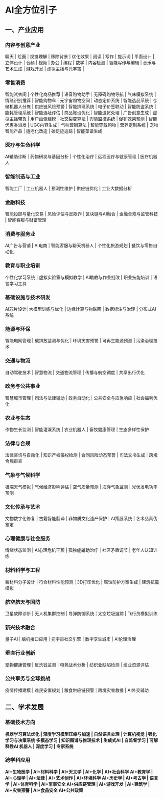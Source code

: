 # AI全方位引子


## 一、产业应用
### 内容与创意产业
聊天 | 绘画 | 视觉理解 | 移除背景 | 优化效果 | 阅读 | 写作 | 提示词 | 平面设计 | 立体设计 | 音频 | 视频 | 办公 | 编程 | 数学 | 内容检测 | 智能写作与编辑 | 音乐与艺术生成 | 游戏开发 | 虚拟主播与元宇宙 | 

### 零售消费
智能试衣间 | 个性化商品推荐 | 语音购物助手 | 无障碍购物导航 | 气味模拟系统 | 情绪识别推荐 | 智能购物车 | 元宇宙购物空间 | 动态定价系统 | 智能选品系统 | 仓储机器人分拣 | 供应链风险预警 | 智能排班系统 | 电子价签联动 | 智能防盗系统 | 能耗管理系统 | 智能选址评估 | 商品陈设优化 | 智能退货处理 | 广告创意生成 | 虚拟主播带货 | 用户画像建模 | 社交裂变算法 | 舆情监控系统 | 促销效果预测 | 智能优惠券派发 | UGC内容生成 | 气味营销算法 |
智能穿戴购物 | 营养定制系统 | 宠物智能产品 | 适老化改造 | 碳足迹追踪 | 智能菜谱生成 



### 医疗与生命科学
AI辅助诊断 | 药物研发与基因分析 | 个性化治疗 | 远程医疗与健康管理 | 医疗机器人

### 智能制造与工业
智能工厂 | 工业机器人 | 预测性维护 | 供应链优化 | 工业大数据分析

### 金融科技
智能投顾与量化交易 | 风险评估与反欺诈 | 区块链与AI融合 | 金融合规与监管科技 | 智能客服与财富管理

### 消费与服务业
AI广告与营销 | AI电商 | 智能客服与聊天机器人 | 个性化旅游规划 | 餐饮与零售自动化

### 教育与职业培训
个性化学习系统 | 虚拟实验室与模拟教学 | AI助教与作业批改 | 职业技能培训 | 语言学习工具

### 基础设施与技术研发
AI芯片设计| 大模型训练与优化 | 边缘计算与物联网 | 数据标注与治理 | 分布式AI系统

### 能源与环保
智能电网管理 | 碳排放监测与优化 | 环境灾害预警 | 可再生能源预测 | 污染治理技术

### 交通与物流
自动驾驶技术 | 智慧物流 | 交通物流管理 | 传播与航空调度 | 共享出行优化

### 政务与公共事业
智慧城市管理 | 司法与法律辅助 | 政务自动化 | 公共安全与应急响应 | 社会福利优化

### 农业与生态
作物生长监测 | 智能灌溉系统 | 农业机器人 | 畜牧健康管理 | 生态多样性保护

### 法律与合规
法律咨询与自动化 | 知识产权侵权检测 | 合同风险动态预警 | 司法文书生成 | 跨境合规审查

### 气象与气候科学
极端天气模拟 | 气候经济影响评估 | 空气质量预测 | 海洋气象监测 | 光伏发电功率预测

### 文化传承与艺术
文物数字化修复 | 古籍智能翻译 | 非物质文化遗产保护 | AI策展系统 | 艺术品真伪鉴定

### 心理健康与社会服务
情绪状态监测 | AI心理危机干预 | 孤独症辅助治疗 | 社区矛盾调节 | 老年人认知训练

### 材料科学与工程
新材料分子设计 | 符合材料性能预测 | 3D打印优化 | 腐蚀防护方案生成 | 建筑抗震模拟

### 航空航天与国防
卫星故障诊断 | 无人机集群控制 | 导弹防御系统 | 太空垃圾追踪 | 飞行员模拟训练

### 新兴技术融合
量子AI | 脑机接口应用 | 元宇宙社交引擎 | 数字孪生城市 | AI伦理治理

### 垂直行业创新
宠物健康管理 | 反洗钱监测 | 电竞战术分析 | 纺织业缺陷检测 | 渔业资源评估

### 公共事务与全球挑战
疫情传播建模 | 难民安置规划 | 粮食供应链预警 | 跨境灾害救援 | AI外交辅助


<b><b><b><b><b>

## 二、学术发展
### 基础技术方向
机器学习算法优化 | 深度学习模型压缩与加速 | 自然语言处理 | 计算机视觉 | 强化学习与决策系统
多模态学习 | 知识图谱与推理技术 | 生成式AI | 自监督学习 | 可解释性AI
机器人 | 深度学习 | 专家系统

### 跨学科应用
AI+生物医学 | AI+材料科学 | AI+天文学 | AI+化学 | AI+社会科学 
AI+教育学 | AI+心理学 | AI+法律 | AI+艺术创作 | AI+环境科学
AI+历史学 | AI+考古学 | 语言学 | AI+体育科学 | AI+军事安全
AI+供应链管理 | AI+游戏开发 | AI+建筑学 | AI+灾害预警 | AI+食品安全
AI+公共政策






